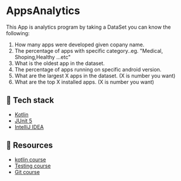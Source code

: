 # AppsAnalytics
This App is analytics program by taking a DataSet you can know the following:
1. How many apps were developed given copany name.
2. The percentage of apps with specific category..eg. "Medical, Shoping,Healthy ...etc"
3. What is the oldest app in the dataset. 
4. The percentage of apps running on specific android version. 
5. What are the largest X apps in the dataset. (X is number you want)
6. What are the top X installed apps. (X is number you want)

## :rocket: Tech stack
- [Kotlin](https://kotlinlang.org/) 
- [JUnit 5](https://www.baeldung.com/junit-5)
- [IntelliJ IDEA](https://www.jetbrains.com/idea/)

## :rocket: Resources 
- [kotlin course](https://www.youtube.com/playlist?list=PLEPx7DrqAqKB01JqOEbJBBfWdPrqmps7M)
- [Testing course](https://www.youtube.com/playlist?list=PLEPx7DrqAqKCMGYKUxo2d0rkjo1SQqWoC)
- [Git course](https://www.youtube.com/playlist?list=PLEPx7DrqAqKASKaTskYW3vbreozaltD99)
